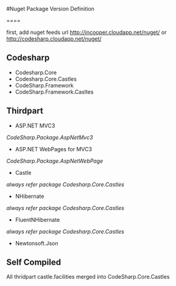 #Nuget Package Version Definition

====

first, add nuget feeds url http://incooper.cloudapp.net/nuget/ or http://codesharp.cloudapp.net/nuget/

## Codesharp

- Codesharp.Core
- Codesharp.Core.Castles
- CodeSharp.Framework
- CodeSharp.Framework.Casltes


## Thirdpart

- ASP.NET MVC3

*CodeSharp.Package.AspNetMvc3*

- ASP.NET WebPages for MVC3

*CodeSharp.Package.AspNetWebPage*

- Castle

*always refer package Codesharp.Core.Castles*

- NHibernate

*always refer package Codesharp.Core.Castles*

- FluentNHibernate

*always refer package Codesharp.Core.Castles*

- Newtonsoft.Json


## Self Compiled

All thridpart castle.facilities merged into CodeSharp.Core.Castles




